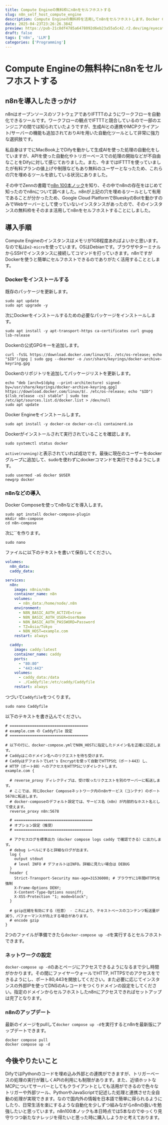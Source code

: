```yaml
---
title: Compute Engineの無料枠にn8nをセルフホストする
slug: n8n_self_host_compute_engine
description: Compute Engineの無料枠を活用してn8nをセルフホストします。Docker Composeを使った手軽な手順でn8nの構築ができ生成AIも含めた多様な自動化を実現する環境が整います。
date: 2025-04-23T23:26:26.384Z
preview: https://pub-21c8df4785a6478092d6eb23a55a5c42.r2.dev/img/eyecatch/n8n.webp
draft: false
tags: ['n8n', 'LLM']
categories: ['Programming']
---
```


# Compute Engineの無料枠にn8nをセルフホストする

## n8nを導入したきっかけ

n8nはオープンソースのソフトウェアでありIFTTTのようにワークフローを自動化できるツールです。ワークフローの観点でIFTTTと競合しているので一部のエンジニアの間では知られていたようですが、生成AIとの連携やMCPクライアント/サーバーの機能も追加されておりAIを用いた自動化ツールとして非常に強力な選択肢です。

私自身はすでにMacBook上でDifyを動かして生成AIを使った処理の自動化をしていますが、APIを使った自動化やトリガーベースでの処理の開始などが不自由なことをDifyに対して感じておりました。また、今まではIFTTTを使っていましたが有料プランの値上げや制限などもあり無料のユーザーとなったため、これらの穴を埋めるツールを欲している状況にありました。

その中でZennの書籍で[n8n 100本ノック](https://zenn.dev/qinritukou/books/n8n_100_knocks)を知り、その中でn8nの存在をはじめて知ったのでn8nについて調べました。n8nが上記の穴を埋めるツールとして有用であることが分かったため、Google Cloud PlatformでBlueskyのBotを動かすのみでWebサーバーとして使っていないインスタンスがあったので、そのインスタンスの無料枠をそのまま活用してn8nをセルフホストすることにしました。

## 導入手順

Compute Engineのインスタンスはメモリが1GB程度あればよいかと思います。なので私は`e2-micro`を使っています。OSはDebianです。ブラウザやターミナルからSSHでインスタンスに接続してコマンドを打っていきます。n8nですがDockerを使うと簡単にセルフホストできるのでありがたく活用することとします。

### Dockerをインストールする

既存のパッケージを更新します。

```shell
sudo apt update
sudo apt upgrade -y
```

次にDockerをインストールするための必要なパッケージをインストールします。

```shell
sudo apt install -y apt-transport-https ca-certificates curl gnupg lsb-release
```

Dockerの公式GPGキーを追加します。

```shell
curl -fsSL https://download.docker.com/linux/$(. /etc/os-release; echo "$ID")/gpg | sudo gpg --dearmor -o /usr/share/keyrings/docker-archive-keyring.gpg
```

Dockerのリポジトリを追加してパッケージリストを更新します。

```shell
echo "deb [arch=$(dpkg --print-architecture) signed-by=/usr/share/keyrings/docker-archive-keyring.gpg] https://download.docker.com/linux/$(. /etc/os-release; echo "$ID") $(lsb_release -cs) stable" | sudo tee /etc/apt/sources.list.d/docker.list > /dev/null
sudo apt update
```

Docker Engineをインストールします。

```shell
sudo apt install -y docker-ce docker-ce-cli containerd.io
```

Dockerがインストールされて実行されていることを確認します。

```shell
sudo systemctl status docker
```

`active(running)`と表示されていれば成功です。最後に現在のユーザーをdockerグループに追加して、sudoを使わずにdockerコマンドを実行できるようにします。

```shell
sudo usermod -aG docker $USER
newgrp docker
```

### n8nなどの導入

Docker Composeを使ってn8nなどを導入します。

```shell
sudo apt install docker-compose-plugin
mkdir n8n-compose
cd n8n-compose
```

次に``を作ります。

```shell
sudo nano
```

ファイルに以下のテキストを書いて保存してください。

```yml
volumes:
  n8n_data:
  caddy_data:

services:
  n8n:
    image: n8nio/n8n
    container_name: n8n
    volumes:
      - n8n_data:/home/node/.n8n
    environment:
      - N8N_BASIC_AUTH_ACTIVE=true
      - N8N_BASIC_AUTH_USER=UserName
      - N8N_BASIC_AUTH_PASSWORD=Password
      - TZ=Asia/Tokyo
      - N8N_HOST=example.com
    restart: always

  caddy:
    image: caddy:latest
    container_name: caddy
    ports:
      - "80:80"
      - "443:443"
    volumes:
      - caddy_data:/data
      - ./Caddyfile:/etc/caddy/Caddyfile
    restart: always
```

つづいて`Caddyfile`をつくります。

```shell
sudo nano Caddyfile
```

以下のテキストを書き込んでください。

```text
# ===================================
# example.com の Caddyfile 設定
# ===================================

# 以下の行に、docker-compose.ymlでN8N_HOSTに指定したドメイン名を正確に記述します。
# Caddyはこのドメイン名へのリクエストを待ち受けます。
# CaddyはデフォルトでLet's Encryptを使って自動でHTTPS化（ポート443）し、
# HTTP（ポート80）へのアクセスをHTTPSにリダイレクトします。
example.com {

  # reverse_proxy ディレクティブは、受け取ったリクエストを別のサーバーに転送します。
  # ここでは、同じDocker Composeネットワーク内のn8nサービス（コンテナ）のポート5678に転送します。
  # docker-composeのデフォルト設定では、サービス名（n8n）が内部的なホスト名として使えます。
  reverse_proxy n8n:5678

  # ===================================
  # オプション設定（推奨）
  # ===================================

  # アクセスログを標準出力（docker compose logs caddy で確認できる）に出力します。
  # debug レベルにすると詳細なログが出ます。
  log {
    output stdout
    # level INFO # デフォルトはINFO。詳細に見たい場合は DEBUG
  }
  header {
    Strict-Transport-Security max-age=31536000; # ブラウザに1年間HTTPSを強制
    X-Frame-Options DENY;
    X-Content-Type-Options nosniff;
    X-XSS-Protection "1; mode=block";
  }

  # gzip圧縮を有効にする（任意） - これにより、テキストベースのコンテンツ転送量が減り、パフォーマンスが向上する場合があります。
  # encode gzip
}
```

2つのファイルが準備できたら`docker-compose up -d`を実行するとセルフホストできます。

### ネットワークの設定

`docker-compose up -d`のあとページにアクセスできるようになるまで少し時間がかかります。その間にファイヤーウォールでHTTP, HTTPSでのアクセスをできるようにし、ポート80,443を開放してください。また必要に応じてインスタンスの外部IPを使ってDNSのAレコードをつくりドメインの設定をしてください。指定のドメインからセルフホストしたn8nにアクセスできればセットアップは完了となります。

### n8nのアップデート

最新のイメージをpullして`docker compose up -d`を実行するとn8nを最新版にアップデートできます。

```shell
docker compose pull
docker compose up -d
```

## 今後やりたいこと

DifyではPythonのコードを埋め込み外部との連携ができますが、トリガーベースの処理の実行が難しくAPIの利用にも制限があります。また、近頃ホットなMCPについてサーバーとしてもクライアントとしても活用ができるので色々なトリガーや外部ツール、PythonやJavaScriptで記述した処理と連携させた全自動の処理が実現できます。なので国内外の情報を日本語で簡単に得られるようにしたり、日常生活を楽にするような自動化を少しずつ組みながらn8nの扱いを勉強したいと思っています。n8n100本ノックも本日時点では5本なのでゆっくり見守りつつ新たなナレッジを得たいと思った時に購入しようかと考えております。

